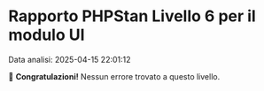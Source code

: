 # Rapporto PHPStan Livello 6 per il modulo UI

Data analisi: 2025-04-15 22:01:12

🎉 **Congratulazioni!** Nessun errore trovato a questo livello.
